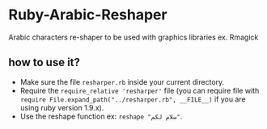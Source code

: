 # Ruby-Arabic-Reshaper
Arabic characters re-shaper to be used with graphics libraries ex. Rmagick

## how to use it?
- Make sure the file `resharper.rb` inside your current directory.
- Require the `require_relative 'resharper'` file (you can require file with `require File.expand_path("../resharper.rb", __FILE__)` if you are using ruby version 1.9.x).
- Use the reshape function ex: `reshape "سلام لكم"`.


